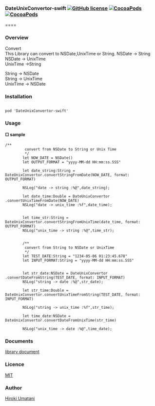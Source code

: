 ### DateUnixConvertor-swift [![GitHub license](https://img.shields.io/badge/LICENSE-MIT%20LICENSE-blue.svg)](https://github.com/HirokiUmatani/DateUnixConvertor-swift/LICENSE) [![CocoaPods](https://img.shields.io/badge/platform-ios-lightgrey.svg)](https://cocoapods.org/pods/DateUnixConvertor-swift) [![CocoaPods](https://img.shields.io/cocoapods/v/DateUnixConvertor-swift.svg)](https://cocoapods.org/pods/DateUnixConvertor-swift)  

====
### Overview
Convert  
This Library can convert to NSDate,UnixTime or String.
NSDate -> String  
NSDate -> UnixTime  
UnixTime ->String  

String -> NSDate  
String -> UnixTime  
UnixTime -> NSDate  

### Installation
<code>
pod 'DateUnixConvertor-swift'
</code>

### Usage

#### □ sample
```
/**
         convert from NSDate to String or Unix Time
         */
        let NOW_DATE = NSDate()
        let OUTPUT_FORMAT = "yyyy-MM-dd HH:mm:ss.SSS"
        
        let date_string:String = DateUnixConvertor.convertStringFromDate(NOW_DATE, format: OUTPUT_FORMAT)
        
        NSLog("date -> string :%@",date_string);
        
        let date_time:Double = DateUnixConvertor .convertUnixTimeFromDate(NOW_DATE)
        NSLog("date -> unix_time :%f",date_time);
        
        
        let time_str:String = DateUnixConvertor.convertStringFromUnixTime(date_time, format: OUTPUT_FORMAT)
        NSLog("unix_time -> string :%@",time_str);
        
        
        /**
         convert from String to NSDate or UnixTime
         */
        let TEST_DATE:String = "1234-05-06 01:23:45.678"
        let INPUT_FORMAT:String = "yyyy-MM-dd HH:mm:ss.SSS"
        
        
        let str_date:NSDate = DateUnixConvertor .convertDateFromString(TEST_DATE, format: INPUT_FORMAT)
        NSLog("string -> date :%@",str_date);
        
        let str_time:Double = DateUnixConvertor.convertUnixTimeFromString(TEST_DATE, format: INPUT_FORMAT)
        
        NSLog("string -> unix_time :%f",str_time);
        
        let time_date:NSDate = DateUnixConvertor.convertDateFromUnixTime(str_time)
        
        NSLog("unix_time -> date :%@",time_date);
```

### Documents
[library document](http://cocoadocs.org/docsets/DateUnixConvertor.swift)

### Licence
[MIT](https://github.com/HirokiUmatani/DateUnixConvertor.swift/blob/master/LICENSE)

### Author
[Hiroki Umatani](https://github.com/HirokiUmatani)

